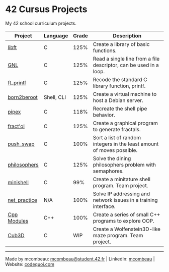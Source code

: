 # 42 Cursus Projects

My 42 school curriculum projects.

| Project                                                  |  Language  | Grade| Description                                                           |
|----------------------------------------------------------|------------|------|-----------------------------------------------------------------------|
| [libft](https://github.com/mcombeau/libft)               | C          | 125% | Create a library of basic functions.                                  |
| [GNL](https://github.com/mcombeau/get_next_line)         | C          | 125% | Read a single line from a file descriptor, can be used in a loop.     |
| [ft_printf](https://github.com/mcombeau/ft_printf)       | C          | 125% | Recode the standard C library function, printf.                       |
| [born2beroot](https://github.com/mcombeau/Born2beroot)   | Shell, CLI | 125% | Create a virtual machine to host a Debian server.                     |
| [pipex](https://github.com/mcombeau/pipex)               | C          | 118% | Recreate the shell pipe behavior.                                     |
| [fract'ol](https://github.com/mcombeau/fract-ol)         | C          | 125% | Create a graphical program to generate fractals.                      |
| [push_swap](https://github.com/mcombeau/push_swap)       | C          | 100% | Sort a list of random integers in the least amount of moves possible. |
| [philosophers](https://github.com/mcombeau/philosophers) | C          | 125% | Solve the dining philosophers problem with semaphores.                |
| [minishell](https://github.com/mcombeau/minishell)       | C          |  99% | Create a minitature shell program. Team project.                      |
| [net_practice](https://github.com/mcombeau/net_practice) | N/A        | 100% | Solve IP addressing and network issues in a training interface.       |
| [Cpp Modules](https://github.com/mcombeau/Cpp_Modules)   | C++        | 100% | Create a series of small C++ programs to explore OOP.                 |
| [Cub3D](https://github.com/mcombeau/cub3D.git)           | C          |  WIP | Create a Wolfenstein3D-like maze program. Team project.               |

---
Made by mcombeau: mcombeau@student.42.fr | LinkedIn: [mcombeau](https://www.linkedin.com/in/mia-combeau-86653420b/) | Website: [codequoi.com](https://www.codequoi.com)
